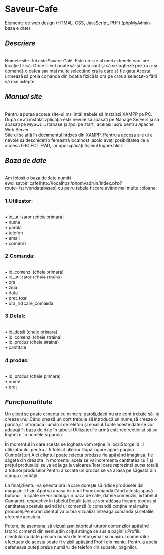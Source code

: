 # Saveur-Cafe
Elemente de web design (HTMAL, CSS, JavaScript, PHP)  (phpMyAdmin-baza e date)






## 
## *Descriere*
<br>
Numele site -lui este Saveur Café. Este un site al unei cafenele care are
locație fizică. Orice client poate să-și facă cont și să se logheze pentru a-și
comandă o cafea sau mai multe,selectând ora la care să fie gata.Acesta
urmează să preia comanda din locatia fizică la ora pe care a selectat-o fără să
mai aștepte.






##
## *Manual site*
<br>
Pentru a putea accesa site-ul,mai intâi trebuie să instalezi XAMPP pe PC.
După ce ați instalat aplicația este nevoie să apăsăți pe Manage Servers și să
apăsăți pe MySQL Database și apoi pe start , același lucru pentru Apache
Web Server.
<br>
Site ul se află în documentul htdocs din XAMPP. Pentru a accesa site ul e
nevoie să deschideți o fereastră localhost ,acolo aveți posibilitatea de a
accesa PROIECT EWD, iar apoi apăsăți fișierul logare.html.






##
## *Baza de date*
<br>
Am folosit o baza de date numită ewd_savoir_cafe(http://localhost/phpmyadmin/index.php?route=/server/databases) cu patru tabele fiecare având mai multe coloane:


### 1.Utilizator:
<br>
• id_utilizator (cheie primara)
<br>
• nume
<br>
• parola
<br>
• telefon
<br>
• email
<br>
• comenzi


### 2.Comanda:
<br>
• id_comenzi (cheie primara)
<br>
• id_utilizator (cheie straina)
<br>
• ora
<br>
• ziua
<br>
• data
<br>
• pret_total
<br>
• ora_ridicare_comanda


### 3.Detali:
<br>
• id_detali (cheie primara)
<br>
• id_comenzi (cheie straina)
<br>
• id_produs (cheie straina)
<br>
• cantitate


### 4.produs:
<br>
• id_produs (cheie primara)
<br>
• nume
<br>
• pret








##
## *Funcționalitate*


Un client se poate conecta cu nume și parolă,dacă nu are cont trebuie să-
și creeze unul.Când crează un cont trebuie să introducă un nume,să creeze o
parolă,să introducă numărul de telefon și emailul.Toate aceste date se vor
adaugă în baza de date în tabelul Utilizator.Pe urmă este redirecționat să se
logheze cu numele și parola.


În momentul în care acesta se logheza vom reține în localStorge id ul
utilizatorului pentru a fi folosit ulterior.După logare apare pagina
Cumpărături.Aici clientul poate selecta produse fie apăsând imaginea, fie
săgeta din dreapta .În momentul acela se va incrementa cantitatea cu 1 și
prețul produsului se va adăuga la valoarea Total care reprezintă suma totală a
tuturor produselor.Pentru a scoate un produs se va apasă pe săgeata din
stânga cantității.


La final,clientul va selecta ora la care dorește să ridice produsele din
magazinul fizic.Apoi va apasa butonul Pune comandă.Când acesta apasă
butonul, în spate se vor adăuga în baza de date, datele comenziii, în tabelul
Comandă, respective în tabelul Detalii (aici se vor adăuga fiecare produs și
cantitatea acestuia,având id ul comenzii (o comandă conține mai multe
produse).Pe ecran clientul va putea vizualiza întreaga comandă și detalile
aferente acesteia.


Putem, de asemena, să vizualizam istoricul tuturor comenzilor apăsând
Istoric comenzi din meniu(din colțul stânga de sus a paginii).Profilul clientului
cu date precum număr de telefon,email și numărul comenzilor efectuate de
acesta poate fi vizibil apăsând Profil din meniu.
Pentru a apela cafeneaua puteți prelua numărul de telefon din subsolul
paginilor.
